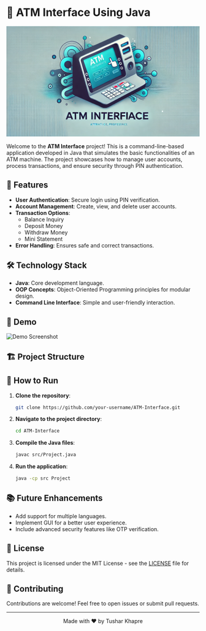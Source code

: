 # 🏧 ATM Interface Using Java

![ATM Interface Banner](https://github.com/tusharjkhapre/ATM-Interface-Using-Java/blob/main/banner.webp)

Welcome to the **ATM Interface** project! This is a command-line-based application developed in Java that simulates the basic functionalities of an ATM machine. The project showcases how to manage user accounts, process transactions, and ensure security through PIN authentication.

## 🚀 Features

- **User Authentication**: Secure login using PIN verification.
- **Account Management**: Create, view, and delete user accounts.
- **Transaction Options**:
  - Balance Inquiry
  - Deposit Money
  - Withdraw Money
  - Mini Statement
- **Error Handling**: Ensures safe and correct transactions.

## 🛠️ Technology Stack

- **Java**: Core development language.
- **OOP Concepts**: Object-Oriented Programming principles for modular design.
- **Command Line Interface**: Simple and user-friendly interaction.

## 📸 Demo

![Demo Screenshot](demo-screenshot-url)

## 🏗️ Project Structure


## 🧩 How to Run

1. **Clone the repository**:
    ```bash
    git clone https://github.com/your-username/ATM-Interface.git
    ```

2. **Navigate to the project directory**:
    ```bash
    cd ATM-Interface
    ```

3. **Compile the Java files**:
    ```bash
    javac src/Project.java
    ```

4. **Run the application**:
    ```bash
    java -cp src Project
    ```

## 📚 Future Enhancements

- Add support for multiple languages.
- Implement GUI for a better user experience.
- Include advanced security features like OTP verification.

## 📄 License

This project is licensed under the MIT License - see the [LICENSE](LICENSE) file for details.

## 🤝 Contributing

Contributions are welcome! Feel free to open issues or submit pull requests.

---

<p align="center">Made with ❤️ by Tushar Khapre</p>


